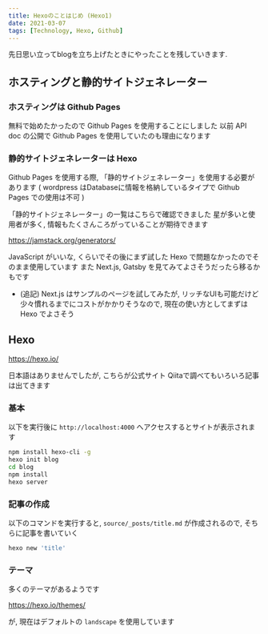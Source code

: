 ```yaml
---
title: Hexoのことはじめ (Hexo1)
date: 2021-03-07
tags: [Technology, Hexo, Github]
---
```


<!-- toc -->

先日思い立ってblogを立ち上げたときにやったことを残していきます.


## ホスティングと静的サイトジェネレーター

### ホスティングは Github Pages

無料で始めたかったので Github Pages を使用することにしました
以前 API doc の公開で Github Pages を使用していたのも理由になります

### 静的サイトジェネレーターは Hexo

Github Pages を使用する際, 「静的サイトジェネレーター」を使用する必要があります
( wordpress はDatabaseに情報を格納しているタイプで Github Pages での使用は不可 )

「静的サイトジェネレーター」の一覧はこちらで確認できました
星が多いと使用者が多く, 情報もたくさんころがっていることが期待できます

https://jamstack.org/generators/

JavaScript がいいな, くらいでその後にまず試した Hexo で問題なかったのでそのまま使用しています
また Next.js, Gatsby を見てみてよさそうだったら移るかもです

* (追記) Next.js はサンプルのページを試してみたが, リッチなUIも可能だけど少々慣れるまでにコストがかかりそうなので, 現在の使い方としてまずは Hexo でよさそう

## Hexo 

https://hexo.io/

日本語はありませんでしたが, こちらが公式サイト
Qiitaで調べてもいろいろ記事は出てきます

### 基本

以下を実行後に `http://localhost:4000` へアクセスするとサイトが表示されます

```bash
npm install hexo-cli -g
hexo init blog
cd blog
npm install
hexo server
```

### 記事の作成

以下のコマンドを実行すると, `source/_posts/title.md` が作成されるので, そちらに記事を書いていく

```bash
hexo new 'title'
```

### テーマ

多くのテーマがあるようです

https://hexo.io/themes/

が, 現在はデフォルトの `landscape` を使用しています